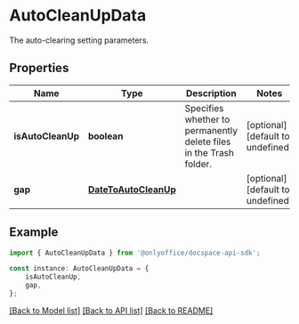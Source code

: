 # AutoCleanUpData

The auto-clearing setting parameters.

## Properties

Name | Type | Description | Notes
------------ | ------------- | ------------- | -------------
**isAutoCleanUp** | **boolean** | Specifies whether to permanently delete files in the Trash folder. | [optional] [default to undefined]
**gap** | [**DateToAutoCleanUp**](DateToAutoCleanUp.md) |  | [optional] [default to undefined]

## Example

```typescript
import { AutoCleanUpData } from '@onlyoffice/docspace-api-sdk';

const instance: AutoCleanUpData = {
    isAutoCleanUp,
    gap,
};
```

[[Back to Model list]](../README.md#documentation-for-models) [[Back to API list]](../README.md#documentation-for-api-endpoints) [[Back to README]](../README.md)
